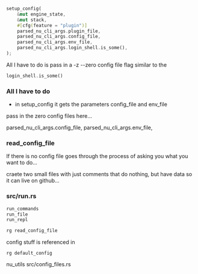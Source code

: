 
```rust
setup_config(
    &mut engine_state,
    &mut stack,
    #[cfg(feature = "plugin")]
    parsed_nu_cli_args.plugin_file,
    parsed_nu_cli_args.config_file,
    parsed_nu_cli_args.env_file,
    parsed_nu_cli_args.login_shell.is_some(),
);
```

All I have to do is pass in a -z --zero config file flag similar to the

```rust
login_shell.is_some()
```

### All I have to do

* in setup_config it gets the parameters config_file and env_file

pass in the zero config files here...

parsed_nu_cli_args.config_file,
parsed_nu_cli_args.env_file,



### read_config_file

If there is no config file goes through the process of asking you what you want to do...


craete two small files with just comments that do nothing,
but have data so it can live on github...

### src/run.rs
```rust
run_commands
run_file
run_repl
```

```rust
rg read_config_file
```

config stuff is referenced in

```
rg default_config
```

nu_utils
src/config_files.rs
